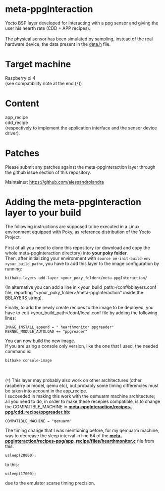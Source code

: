 # meta-ppgInteraction
Yocto BSP layer developed for interacting with a ppg sensor and giving the user his hearth rate (CDD + APP recipes). \
\
The physical sensor has been simulated by sampling, instead of the real hardware device, the data present in the [data.h](recipes-ppg/cdd_recipe/files/data.h) file.

Target machine
============

Raspberry pi 4 \
(see compatibility note at the end (`*`))

Content
============

app_recipe \
cdd_recipe \
(respectively to implement the application interface and the sensor device driver).


Patches
=======

Please submit any patches against the meta-ppgInteraction layer through the github issue section of this repository.

Maintainer: https://github.com/alessandrolandra

Adding the meta-ppgInteraction layer to your build
=================================================

The following instructions are supposed to be executed in a Linux environment equipped with Poky, as reference distribution of the Yocto Project. \
\
First of all you need to clone this repository (or download and copy the whole meta-ppgInteraction directory) into **your poky folder**. \
Then, after initializing your environment with
`source oe-init-build-env <your_build_path>`,
you have to add this layer to the image configuration by running:
```
bitbake-layers add-layer <your_poky_folder>/meta-ppgInteraction/
```
(In alternative you can add a line in <your_build_path>/conf/bblayers.conf file, reporting "<your_poky_folder>/meta-ppgInteraction" inside the BBLAYERS string).

Finally, to add the newly create recipes to the image to be deployed, you have to edit <your_build_path>/conf/local.conf file by adding the following lines: 
```
IMAGE_INSTALL_append = " hearthmonitor ppgreader"
KERNEL_MODULE_AUTOLOAD += "ppgreader"
```

You can now build the new image. \
If you are using a console only version, like the one that I used, the needed command is:
```
bitbake console-image
```
\
\
(`*`) This layer may probably also work on other architectures (other raspberry pi model, qemu etc), but probably some timing differencies must be taken into account in the app_recipe. \
I succeeded in making this work with the qemuarm machine architecture; \
all you need to do, in order to make these recepies compatible, is to change the COMPATIBLE_MACHINE in [**meta-ppgInteraction/recipes-ppg/cdd_recipe/ppgreader.bb**](recipes-ppg/cdd_recipe/ppgreader.bb):
```
COMPATIBLE_MACHINE = "qemuarm"
```
The timing change that I was mentioning before, for my qemuarm machine, was to decrease the sleep interval in line 64 of the [**meta-ppgInteraction/recipes-ppg/app_recipe/files/hearthmonitor.c**](recipes-ppg/app_recipe/files/hearthmonitor.c) file from this:
```
usleep(20000);
```
to this:
```
usleep(17000);
```
due to the emulator scarse timing precision.
